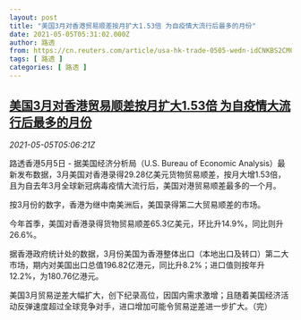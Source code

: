 ```yaml
---
layout: post
title: "美国3月对香港贸易顺差按月扩大1.53倍 为自疫情大流行后最多的月份"
date: 2021-05-05T05:31:02.000Z
author: 路透
from: https://cn.reuters.com/article/usa-hk-trade-0505-wedn-idCNKBS2CM09K
tags: [ 路透 ]
categories: [ 路透 ]
---
```

<!--1620192662000-->
[美国3月对香港贸易顺差按月扩大1.53倍 为自疫情大流行后最多的月份](https://cn.reuters.com/article/usa-hk-trade-0505-wedn-idCNKBS2CM09K)
------

<div>
<div><i>2021-05-05T05:06:21Z</i></div><p>路透香港5月5日 - 据美国经济分析局（U.S. Bureau of Economic Analysis）最新发布数据，3月美国对香港录得29.28亿美元货物贸易顺差，按月大增1.53倍，且为自去年3月全球新冠病毒疫情大流行后，美国对港贸易顺差最多的一个月。</p><p>按3月份的数字，香港为继中南美洲后，美国录得第二大贸易顺差的市场。</p><p>今年首季，美国对香港录得货物贸易顺差65.3亿美元，环比升14.9%，同比则升26.6%。</p><p>据香港政府统计处的数据，3月份美国为香港整体出口（本地出口及转口）第二大市场，期内对美国出口总值196.82亿港元，同比升8.2%；进口值则按年升12.2%，为180.76亿港元。</p><p>美国3月贸易逆差大幅扩大，创下纪录高位，因国内需求激增；且随着美国经济活动反弹速度超过全球竞争对手，进口增加可能令贸易逆差进一步扩大。（完）</p>
</div>
